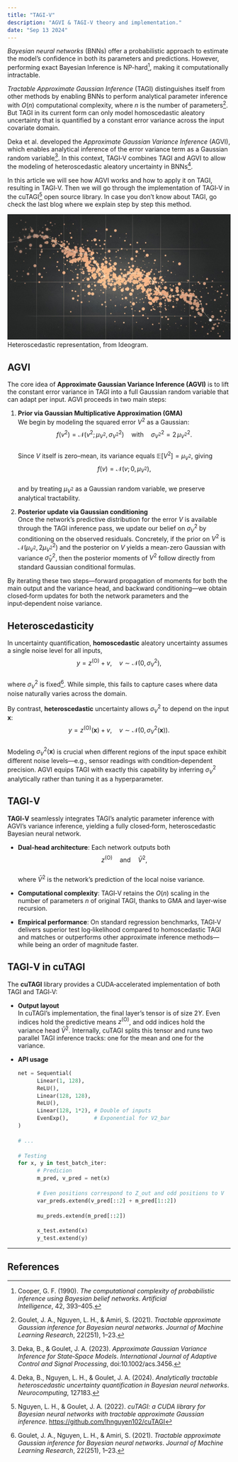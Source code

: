 ```yaml
---
title: "TAGI-V"
description: "AGVI & TAGI-V theory and implementation."
date: "Sep 13 2024"
---
```


*Bayesian neural networks* (BNNs) offer a probabilistic approach to estimate the model’s confidence in both its parameters and predictions. However, performing exact Bayesian Inference is NP-hard[^1], making it computationally intractable.

*Tractable Approximate Gaussian Inference* (TAGI) distinguishes itself from other methods by enabling BNNs to perform analytical parameter inference with $O(n)$ computational complexity, where $n$ is the number of parameters[^2]. But TAGI in its current form can only model homoscedastic aleatory uncertainty that is quantified by a constant error variance across the input covariate domain.

Deka et al. developed the *Approximate Gaussian Variance Inference* (AGVI), which enables analytical inference of the error variance term as a Gaussian random variable[^3]. In this context, TAGI‑V combines TAGI and AGVI to allow the modeling of heteroscedastic aleatory uncertainty in BNNs[^4].

In this article we will see how AGVI works and how to apply it on TAGI, resulting in TAGI‑V. Then we will go through the implementation of TAGI‑V in the cuTAGI[^5] open source library. In case you don’t know about TAGI, go check the last blog where we explain step by step this method.

<img src="/src/content/blog/01-tagi-v/images/heteros.jpg" alt="s" />
<figcaption class="text-center">Heteroscedastic representation, from Ideogram.</figcaption>

## AGVI

The core idea of **Approximate Gaussian Variance Inference (AGVI)** is to lift the constant error variance in TAGI into a full Gaussian random variable that can adapt per input. AGVI proceeds in two main steps:

1. **Prior via Gaussian Multiplicative Approximation (GMA)**  
   We begin by modeling the squared error $V^2$ as a Gaussian:  
   $$
   f(v^2) = \mathcal{N}\bigl(v^2;\,\mu_{V^2},\,\sigma^2_{V^2}\bigr)
   \quad\text{with}\quad \sigma^2_{V^2} = 2\,\mu_{V^2}^2.
   $$  
   Since $V$ itself is zero–mean, its variance equals $\mathbb{E}[V^2] = \mu_{V^2}$, giving  
   $$
   f(v)=\mathcal{N}(v;0,\mu_{V^2}),
   $$  
   and by treating $\mu_{V^2}$ as a Gaussian random variable, we preserve analytical tractability.

2. **Posterior update via Gaussian conditioning**  
   Once the network’s predictive distribution for the error $V$ is available through the TAGI inference pass, we update our belief on $\sigma^2_V$ by conditioning on the observed residuals.  Concretely, if the prior on $V^2$ is $\mathcal{N}(\mu_{V^2},\,2\mu_{V^2}^2)$ and the posterior on $V$ yields a mean-zero Gaussian with variance $\hat\sigma_V^2$, then the posterior moments of $V^2$ follow directly from standard Gaussian conditional formulas.

By iterating these two steps—forward propagation of moments for both the main output and the variance head, and backward conditioning—we obtain closed‑form updates for both the network parameters and the input‑dependent noise variance.

## Heteroscedasticity

In uncertainty quantification, **homoscedastic** aleatory uncertainty assumes a single noise level for all inputs,  
$$
y = z^{(\mathrm{O})} + v,\quad v\sim\mathcal{N}(0,\sigma_V^2),
$$  
where $\sigma_V^2$ is fixed[^2]. While simple, this fails to capture cases where data noise naturally varies across the domain.

By contrast, **heteroscedastic** uncertainty allows $\sigma_V^2$ to depend on the input $\mathbf{x}$:  
$$
y = z^{(\mathrm{O})}(\mathbf{x}) + v,\quad v\sim\mathcal{N}(0,\sigma_V^2(\mathbf{x})).
$$  
Modeling $\sigma_V^2(\mathbf{x})$ is crucial when different regions of the input space exhibit different noise levels—e.g., sensor readings with condition‑dependent precision. AGVI equips TAGI with exactly this capability by inferring $\sigma_V^2$ analytically rather than tuning it as a hyperparameter.

## TAGI‑V

**TAGI‑V** seamlessly integrates TAGI’s analytic parameter inference with AGVI’s variance inference, yielding a fully closed‑form, heteroscedastic Bayesian neural network.

- **Dual‑head architecture**: Each network outputs both  
  $$
  z^{(\mathrm{O})}\quad\text{and}\quad \bar V^2,
  $$  
  where $\bar V^2$ is the network’s prediction of the local noise variance.

- **Computational complexity**: TAGI‑V retains the $O(n)$ scaling in the number of parameters $n$ of original TAGI, thanks to GMA and layer‑wise recursion.

- **Empirical performance**: On standard regression benchmarks, TAGI‑V delivers superior test log‑likelihood compared to homoscedastic TAGI and matches or outperforms other approximate inference methods—while being an order of magnitude faster.

## TAGI‑V in cuTAGI

The **cuTAGI** library provides a CUDA‑accelerated implementation of both TAGI and TAGI‑V:

- **Output layout**  
  In cuTAGI’s implementation, the final layer’s tensor is of size $2Y$. Even indices hold the predictive means $z^{(\mathrm{O})}$, and odd indices hold the variance head $\bar V^2$. Internally, cuTAGI splits this tensor and runs two parallel TAGI inference tracks: one for the mean and one for the variance.

- **API usage**  
  ```python
  net = Sequential(
        Linear(1, 128),
        ReLU(),
        Linear(128, 128),
        ReLU(),
        Linear(128, 1*2), # Double of inputs
        EvenExp(),        # Exponential for V2_bar
  )

  # ...

  # Testing
  for x, y in test_batch_iter:
        # Predicion
        m_pred, v_pred = net(x)

        # Even positions correspond to Z_out and odd positions to V
        var_preds.extend(v_pred[::2] + m_pred[1::2])

        mu_preds.extend(m_pred[::2])

        x_test.extend(x)
        y_test.extend(y)
  ```


---

## References

[^1]: Cooper, G. F. (1990). *The computational complexity of probabilistic inference using Bayesian belief networks*. _Artificial Intelligence_, 42, 393–405.  
[^2]: Goulet, J. A., Nguyen, L. H., & Amiri, S. (2021). *Tractable approximate Gaussian inference for Bayesian neural networks*. _Journal of Machine Learning Research_, 22(251), 1–23.  
[^3]: Deka, B., & Goulet, J. A. (2023). *Approximate Gaussian Variance Inference for State‑Space Models*. _International Journal of Adaptive Control and Signal Processing_, doi:10.1002/acs.3456.  
[^4]: Deka, B., Nguyen, L. H., & Goulet, J. A. (2024). *Analytically tractable heteroscedastic uncertainty quantification in Bayesian neural networks*. _Neurocomputing_, 127183.  
[^5]: Nguyen, L. H., & Goulet, J. A. (2022). *cuTAGI: a CUDA library for Bayesian neural networks with tractable approximate Gaussian inference*. https://github.com/lhnguyen102/cuTAGI  

